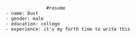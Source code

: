                   #resume
	- name: Dust
	- gender: male
	- education: college
	- experience: it's my forth time to write this
